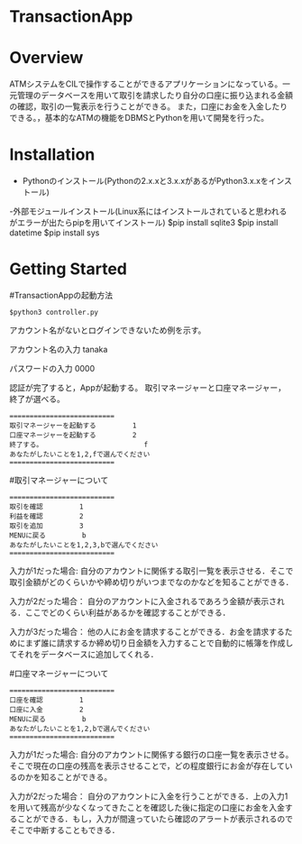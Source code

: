 TransactionApp
==============

Overview
==============
ATMシステムをCILで操作することができるアプリケーションになっている。一元管理のデータベースを用いて取引を請求したり自分の口座に振り込まれる金額の確認，取引の一覧表示を行うことができる。
また，口座にお金を入金したりできる。，基本的なATMの機能をDBMSとPythonを用いて開発を行った。

Installation
==============

- Pythonのインストール(Pythonの2.x.xと3.x.xがあるがPython3.x.xをインストール)

-外部モジュールインストール(Linux系にはインストールされていると思われるがエラーが出たらpipを用いてインストール)
	$pip install sqlite3
	$pip install datetime
	$pip install sys

Getting Started
==============

#TransactionAppの起動方法

```
$python3 controller.py
```

アカウント名がないとログインできないため例を示す。

アカウント名の入力
tanaka

パスワードの入力
0000

認証が完了すると，Appが起動する。
取引マネージャーと口座マネージャー，終了が選べる。

	==========================
	取引マネージャーを起動する         1
	口座マネージャーを起動する         2
	終了する。                         f
	あなたがしたいことを1,2,fで選んでください
	==========================


#取引マネージャーについて

	==========================
	取引を確認         1
	利益を確認         2
	取引を追加         3
	MENUに戻る         b
	あなたがしたいことを1,2,3,bで選んでください
	==========================

入力が1だった場合:
自分のアカウントに関係する取引一覧を表示させる．そこで取引金額がどのくらいかや締め切りがいつまでなのかなどを知ることができる．

入力が2だった場合：
自分のアカウントに入金されるであろう金額が表示される．ここでどのくらい利益があるかを確認することができる．

入力が3だった場合：
他の人にお金を請求することができる．お金を請求するためにまず誰に請求するか締め切り日金額を入力することで自動的に帳簿を作成してそれをデータベースに追加してくれる．


#口座マネージャーについて

	==========================
	口座を確認         1
	口座に入金         2
	MENUに戻る         b
	あなたがしたいことを1,2,bで選んでください
	==========================


入力が1だった場合:
自分のアカウントに関係する銀行の口座一覧を表示させる。そこで現在の口座の残高を表示させることで，どの程度銀行にお金が存在しているのかを知ることができる。

入力が2だった場合：
自分のアカウントに入金を行うことができる．上の入力1を用いて残高が少なくなってきたことを確認した後に指定の口座にお金を入金することができる．もし，入力が間違っていたら確認のアラートが表示されるのでそこで中断することもできる．
	

	
